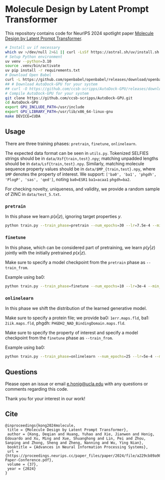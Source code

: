 # Molecule Design by Latent Prompt Transformer

This repository contains code for NeurIPS 2024 spotlight paper [Molecule Design by Latent Prompt Transformer](https://arxiv.org/abs/2402.17179).

```bash
# Install uv if necessary
which uv >/dev/null 2>&1 || curl -LsSf https://astral.sh/uv/install.sh | sh
# Setup Python environment
uv venv --python=3.10
source .venv/bin/activate
uv pip install -r requirements.txt
# Download Open Babel
curl -L https://github.com/openbabel/openbabel/releases/download/openbabel-3-1-1/openbabel-3.1.1-source.tar.bz2 | tar -xj
## # Download AutoDock-GPU for your system
## curl -O https://github.com/ccsb-scripps/AutoDock-GPU/releases/download/v1.6/adgpu-v1.6_linux_x64_cuda12_128wi
# Compile AutoDock-GPU for your system
git clone https://github.com/ccsb-scripps/AutoDock-GPU.git
cd AutoDock-GPU
export GPU_INCLUDE_PATH=/usr/include
export GPU_LIBRARY_PATH=/usr/lib/x86_64-linux-gnu
make DEVICE=CUDA
```

## Usage

There are three training phases: `pretrain`, `finetune`, `onlinelearn`.

The expected data format can be seen in `utils.py`. Tokenized SELFIES strings should be in `data/Xsf{train,test}.npy`; matching unpadded lengths should be in `data/Lsf{train,test}.npy`. Similarly, matching molecule sequence property values should be in `data/$MP_{train,test}.npy`, where `$MP` denotes the property of interest. We support: `['ba0', 'ba1', 'phgdh', 'PlogP', 'sas', 'qed']`, noting `ba0=ESR1` `ba1=acaa1` `phgdh=ba2`.

For checking novelty, uniqueness, and validity, we provide a random sample of ZINC in `data/test_5.txt`.

### `pretrain`

In this phase we learn $p(x|z)$, ignoring target properties $y$.

```bash
python train.py --train_phase=pretrain --num_epochs=30 --lr=7.5e-4 --min_lr=7.5e-5 --gpu=0
```

### `finetune`

In this phase, which can be considered part of pretraining, we learn $p(y|z)$ jointly with the initially pretrained $p(x|z)$.

Make sure to specify a model checkpoint from the `pretrain` phase as `--train_from`.

Example using ba0:

```bash
python train.py --train_phase=finetune --num_epochs=10 --lr=3e-4 --min_lr=7.5e-5 --mol_property=ba0 --train_from=$PRETRAIN_CHECKPOINT --gpu=0
```

### `onlinelearn`

In this phase we shift the distribution of the learned generative model.

Make sure to specify a protein file; we provide ba0: `1err.maps.fld`, ba1: `2iik.maps.fld`, phgdh: `PHGDH2_NAD_BindingDomain.maps.fld`.

Make sure to specify the property of interest and specify a model checkpoint from the `finetune` phase as `--train_from`.

Example using ba0:

```bash
python train.py --train_phase=onlinelearn --num_epochs=25 --lr=5e-4 --min_lr=7.5e-5 --mol_property=ba0 --protein_file=data/1err.maps.fld --train_from=$FINETUNE_CHECKPOINT --gpu=0
```

## Questions

Please open an issue or email e.honig@ucla.edu with any questions or comments regarding this code.

Thank you for your interest in our work!

## Cite

```
@inproceedings{kong2024molecule,
 title = {Molecule Design by Latent Prompt Transformer},
 author = {Kong, Deqian and Huang, Yuhao and Xie, Jianwen and Honig, Edouardo and Xu, Ming and Xue, Shuanghong and Lin, Pei and Zhou, Sanping and Zhong, Sheng and Zheng, Nanning and Wu, Ying Nian},
 booktitle = {Advances in Neural Information Processing Systems},
 url = {https://proceedings.neurips.cc/paper_files/paper/2024/file/a229cb89a98a84b2373496bb3cfc3570-Paper-Conference.pdf},
 volume = {37},
 year = {2024}
}
```
